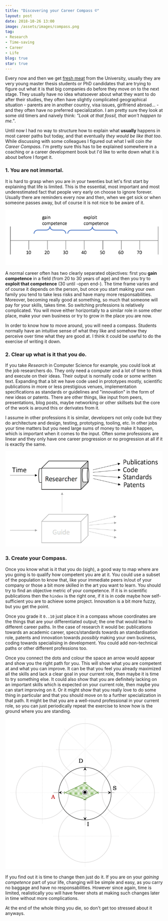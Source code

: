 ```yaml
---
title: "Discovering your Career Compass ©"
layout: post
date: 2018-10-26 13:00
image: /assets/images/compass.png
tag:
- Research
- Time-saving
- Career
- Life
blog: true
star: true
---
```


Every now and then we get [fresh meat](https://youtu.be/Jj90khPuWv8) from the University, usually they are very young master thesis students or PhD candidates that are trying to figure out what it is that big companies do before they move on to the next stage. They usually have no idea whatsoever about what they want to do after their studies, they often have slightly complicated geographical situation - parents are in another country, visa issues, girlfriend abroad... - and they often have no preferred specialization. I am pretty sure they look at some old timers and naively think: *"Look at that fossil, that won't happen to me."*.

Until now I had no way to structure how to explain what **usually** happens in most career paths but today, and that eventually *they would be like that too*. While discussing with some colleagues I figured out what I will coin *the Career Compass*. I'm pretty sure this has to be explained somewhere in a coaching or a career development book but I'd like to write down what it is about before I forget it.

### 1. You are not immortal.

It is hard to grasp when you are in your twenties but let's first start by explaining that life is limited. This is the essential, most important and most underestimated fact that people very early on choose to ignore forever. Usually there are reminders every now and then, when we get sick or when someone passes away, but of course it is not nice to be aware of it.

![Career lifetime](/assets/images/career/3.png)

A normal career often has two clearly separated objectives: first you **gain competence** in a field (from 20 to 30 years of age) and then you try to **exploit that competence** (30 until -open end-). The time frame varies and of course it depends on the person, but once you start making your own family you tend to take less risks and have many more responsabilities. Moreover, becoming really good at something, so much that someone will pay for your skills, takes time. So switching professions is relatively complicated. You will move either horizontally to a similar role in some other place, make your own business or try to grow in the place you are now.

In order to know how to move around, you will need a compass. Students normally have an intuitive sense of what they like and somehow they perceive over time what they are good at. I think it could be useful to do the exercise of writing it down.

### 2. Clear up what is it that you do.

If you take *Research* in Computer Science for example, you could look at the job researchers do. They only need a computer and a lot of time to think and execute on their ideas. Their output is normally code or some written text. Expanding that a bit we have code used in prototypes mostly, scientific publications in more or less prestigious venues, implementation specifications as standards or guidelines and "innovation" in the form of new ideas or patents. There are other things, like input from peers, presentations, blog posts, maybe networking or other skillsets but the core of the work is around this or derivates from it.

I assume in other professions it is similar, developers not only code but they do architecture and design, testing, prototyping, tooling, etc. In other jobs your time matters but you need large sums of money to make it happen, which is important when it comes to the input. Often some professions are linear and they only have one career progression or no progression at all if it is exactly the same.

![Simplified work box](/assets/images/career/1.png)

### 3. Create your Compass.

Once you know what is it that you do (sigh), a good way to map where are you going is to qualify how competent you are at it. You could use a subset of the population to know that, like your immediate peers in/out of your company or those a bit more skilled in the art you want to learn. You should try to find an objective metric of your competence. If it is in scientific publications then the `hindex` is the right one, if it is in code maybe how self-sufficient you are to achieve some project. Innovation is a bit more fuzzy, but you get the point.

Once you grade it `0..10` just place it in a compass whose coordinates are the things that are your differentiated output; the one that would lead to different career paths. In the case of research it would be: publications towards an academic career, specs/standards towards an standardisation role, patents and innovation towards *possibly* making your own business, coding towards specialising in development. You could add non-technical paths or other different professions too.

Once you connect the dots and colour the space an arrow would appear and show you the right path for you. This will show what you are competent at and what you can improve. It can be that you feel you already maximized all the skills and lack a clear goal in your current role, then maybe it is time to try something else. It could also show that you are definitely lacking on an important skills which is expected on your current role, then maybe you can start improving on it. Or it might show that you really love to do some thing in particular and that you should move on to a further specialization in that path. It might be that you are a well-round professional in your current role, so you can just periodically repeat the exercise to know how is the ground where you are standing.

![The Career Compass ©](/assets/images/career/2.png)

If you find out it is time to change then just do it. If you are on your *gaining competence* part of your life, changing will be simple and easy, as you carry no baggage and have no responsabilities. However since again, time is limited, realistically you will have fewer shots at making such changes later in time without more complications.


At the end of the whole thing you die, so don't get too stressed about it anyways.
